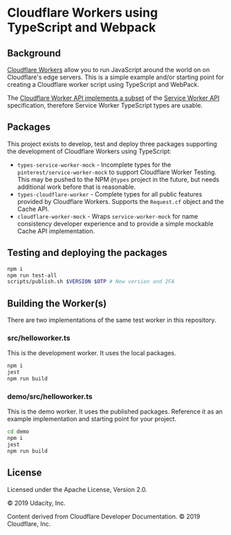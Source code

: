 # Cloudflare Workers using TypeScript and Webpack

## Background

[Cloudflare Workers][about-workers] allow you to run JavaScript around the world
on on Cloudflare's edge servers. This is a simple example and/or starting point
for creating a Cloudflare worker script using TypeScript and WebPack.

The [Cloudflare Worker API implements a subset][worker-api-reference] of the
[Service Worker API][service-worker-api] specification, therefore Service Worker
TypeScript types are usable.

[about-workers]:https://developers.cloudflare.com/workers/about/
[worker-api-reference]:https://developers.cloudflare.com/workers/reference/
[service-worker-api]:https://developer.mozilla.org/en-US/docs/Web/API/Service_Worker_API

## Packages

This project exists to develop, test and deploy three packages supporting the
development of Cloudflare Workers using TypeScript:

* `types-service-worker-mock` - Incomplete types for the
  `pinterest/service-worker-mock` to support Cloudflare Worker Testing. This may be pushed to the NPM `@types` project in the future, but needs additional work before that is reasonable.
* `types-cloudflare-worker` - Complete types for all public features provided by
  Cloudflare Workers. Supports the `Request.cf` object and the Cache API.
* `cloudflare-worker-mock` - Wraps `service-worker-mock` for name consistency
  developer experience and to provide a simple mockable Cache API
  implementation.

## Testing and deploying the packages

```bash
npm i
npm run test-all
scripts/publish.sh $VERSION $OTP # New version and 2FA
```

## Building the Worker(s)

There are two implementations of the same test worker in this repository.

### src/helloworker.ts

This is the development worker. It uses the local packages.

```bash
npm i
jest
npm run build
```

### demo/src/helloworker.ts

This is the demo worker. It uses the published packages. Reference it as an
example implementation and starting point for your project.

```bash
cd demo
npm i
jest
npm run build
```

## License

Licensed under the Apache License, Version 2.0.

© 2019 Udacity, Inc.

Content derived from Cloudflare Developer Documentation. © 2019 Cloudflare, Inc.
